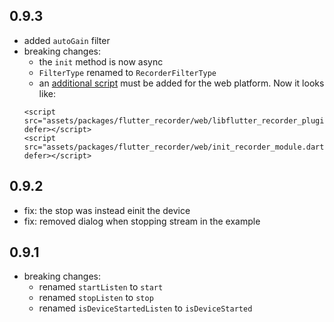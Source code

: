 ## 0.9.3
- added `autoGain` filter
- breaking changes: 
  - the `init` method is now async
  - `FilterType` renamed to `RecorderFilterType`
  - an [additional script](https://github.com/alnitak/flutter_recorder#web) must be added for the web platform. Now it looks like:
  ```
  <script src="assets/packages/flutter_recorder/web/libflutter_recorder_plugin.js" defer></script>
  <script src="assets/packages/flutter_recorder/web/init_recorder_module.dart.js" defer></script>
  ```

## 0.9.2
- fix: the stop was instead einit the device
- fix: removed dialog when stopping stream in the example

## 0.9.1
- breaking changes: 
  - renamed `startListen` to `start`
  - renamed `stopListen` to `stop`
  - renamed `isDeviceStartedListen` to `isDeviceStarted`

